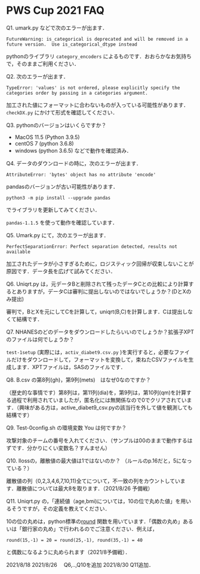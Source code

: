 # PWS Cup 2021 FAQ

Q1. umark.py などで次のエラーが出ます．

```
FutureWarning: is_categorical is deprecated and will be removed in a future version.  Use is_categorical_dtype instead
```

pythonのライブラリ `category_encoders` によるものです．おおらかなお気持ちで，そのままご利用ください．

Q2. 次のエラーが出ます．
```
TypeError: 'values' is not ordered, please explicitly specify the categories order by passing in a categories argument.
```


加工された値にフォーマットに合わないものが入っている可能性があります．`checkDX.py` にかけて形式を確認してください．

Q3. pythonのバージョンはいくらですか？

- MacOS 11.5 (Python 3.9.5)
- centOS 7 (python 3.6.8)
- windows (python 3.6.5)
  などで動作を確認済み．

Q4. データのダウンロードの時に，次のエラーが出ます．

```
AttributeError: 'bytes' object has no attribute 'encode'
```

pandasのバージョンが古い可能性があります．

```
python3 -m pip install --upgrade pandas
```

でライブラリを更新してみてください．

 `pandas-1.1.5` を使って動作を確認しています．

Q5. Umark.py にて，次のエラーが出ます．

```
PerfectSeparationError: Perfect separation detected, results not available
```

加工されたデータが小さすぎるために，ロジスティック回帰が収束しないことが原因です．データ長を広げて試みてください．

Q6. Uniqrt.py は，元データBと削除されて残ったデータCとの比較により計算するとありますが，データCは審判に提出しないのではないでしょうか？(DとXのみ提出)

審判で，BとXを元にしてCを計算して，uniqrt(B,C)を計算します．Cは提出しなくて結構です．

Q7. NHANESのどのデータをダウンロードしたらいいのでしょうか？拡張子XPTのファイルは何でしょうか？

`test-1setup` (実際には，`activ_diabet9.csv.py` )を実行すると，必要なファイルだけをダウンロードして，フォーマットを変換して，束ねたCSVファイルを生成します．XPTファイルは，SASのファイルです．

Q8. B.csv の第8列(gh)，第9列(mets)　はなぜ0なのですか？

（歴史的な事情です）第8列は，第11列(dia)を，第9列は，第10列(qm)を計算する過程で利用されていましたが，匿名化には無関係なので0でクリアされています．（興味がある方は，active_diabet9_csv.pyの該当行を外して値を観測しても結構です）

Q9. Test-0config.sh の環境変数 You は何ですか？

攻撃対象のチームの番号を入れてください．（サンプルは00のままで動作するはずです．分かりにくい変数名？すんません）

Q10. Ilossの，離散値の最大値は1ではないのか？ （ルールのp.16だと，5になっている？）

離散値の列（0,2,3,4,6,7,10,11)全てについて，不一致の列をカウントしています．離散値については最大8を取ります．（2021/8/26 予備戦）

Q11.  Uniqrt.py の，「連続値（age,bmi)については，10の位で丸めた値」を用いるそうですが，その定義を教えてください．

10の位の丸めは，python標準の[round](https://docs.python.org/3/library/functions.html#round) 関数を用いています．「偶数の丸め」あるいは「銀行家の丸め」で行われるのでご注意ください．例えば，

```
round(15,-1) = 20 = round(25,-1), round(35,-1) = 40
```

と偶数になるように丸められます（2021/8予備戦）．

2021/8/18
2021/8/26 　Q6,..,Q10を追加
2021/8/30 	Q11追加．





